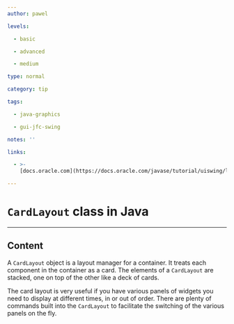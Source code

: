 ```yaml
---
author: pawel

levels:

  - basic

  - advanced

  - medium

type: normal

category: tip

tags:

  - java-graphics

  - gui-jfc-swing

notes: ''

links:

  - >-
    [docs.oracle.com](https://docs.oracle.com/javase/tutorial/uiswing/layout/card.html){website}

---
```


# `CardLayout` class in Java

---

## Content

A `CardLayout` object is a layout manager for a container. It treats each component in the container as a card. The elements of a `CardLayout` are stacked, one on top of the other like a deck of cards.

The card layout is very useful if you have various panels of widgets you need to display at different times, in or out of order. There are plenty of commands built into the `CardLayout` to facilitate the switching of the various panels on the fly.
